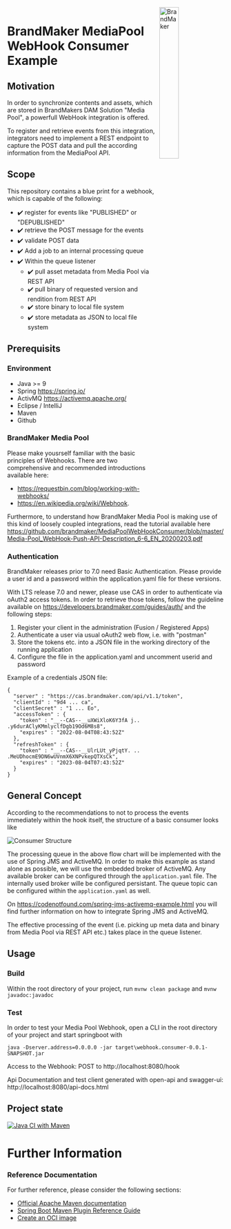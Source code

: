 <img align="right" src="https://raw.githubusercontent.com/brandmaker/MediaPoolWebHookConsumer/master/BrandMaker_Logo_on_light_bg.png" alt="BrandMaker" width="30%" height="30%">

# BrandMaker MediaPool WebHook Consumer Example

## Motivation

In order to synchronize contents and assets, which are stored in BrandMakers DAM Solution "Media Pool", a powerfull WebHook integration is offered.

To register and retrieve events from this integration, integrators need to implement a REST endpoint to capture the POST data and pull 
the according information from the MediaPool API.

## Scope

This repository contains a blue print for a webhook, which is capable of the following:

* :heavy_check_mark: register for events like "PUBLISHED" or "DEPUBLISHED"
* :heavy_check_mark: retrieve the POST message for the events
* :heavy_check_mark: validate POST data
* :heavy_check_mark: Add a job to an internal processing queue
* :heavy_check_mark: Within the queue listener
	* :heavy_check_mark: pull asset metadata from Media Pool via REST API
	* :heavy_check_mark: pull binary of requested version and rendition from REST API
	* :heavy_check_mark: store binary to local file system
	* :heavy_check_mark: store metadata as JSON to local file system

## Prerequisits

### Environment

* Java >= 9
* Spring https://spring.io/
* ActivMQ https://activemq.apache.org/
* Eclipse / IntelliJ
* Maven 
* Github

### BrandMaker Media Pool

Please make yousrself familiar with the basic principles of Webhooks. There are two comprehensive and recommended introductions available here:

* https://requestbin.com/blog/working-with-webhooks/
* https://en.wikipedia.org/wiki/Webhook. 

Furthermore, to understand how BrandMaker Media Pool is making use of this kind of loosely coupled integrations, read the tutorial available here
https://github.com/brandmaker/MediaPoolWebHookConsumer/blob/master/Media-Pool_WebHook-Push-API-Description_6-6_EN_20200203.pdf

### Authentication

BrandMaker releases prior to 7.0 need Basic Authentication. Please provide a user id and a password within the application.yaml file for these versions.

With LTS release 7.0 and newer, please use CAS in order to authenticate via oAuth2 access tokens. In order to retrieve those tokens, follow the guideline available on https://developers.brandmaker.com/guides/auth/ and the following steps:

1. Register your client in the administration (Fusion / Registered Apps)
1. Authenticate a user via usual oAuth2 web flow, i.e. with "postman"
1. Store the tokens etc. into a JSON file in the working directory of the running application
1. Configure the file in the application.yaml and uncomment userid and password

Example of a credentials JSON file:

```
{
  "server" : "https://cas.brandmaker.com/api/v1.1/token",
  "clientId" : "9d4 ... ca",
  "clientSecret" : "1 ... Eo",
  "accessToken" : {
    "token" : "__--CAS--__uXWiXloK6Y3fA j.. .y6durAClyKMmlyclfDgb19Od6M8s8",
    "expires" : "2022-08-04T08:43:52Z"
  },
  "refreshToken" : {
    "token" : "__--CAS--__UlrLUt_yPjqtY. .. .MeUDhocmE9DN6wUVnmX6XNPvkepQTXsCk",
    "expires" : "2023-08-04T07:43:52Z"
  }
}
```


## General Concept

According to the recommendations to not to process the events immediately within the hook itself, the structure of a basic consumer looks like

![Consumer Structure](./Media%20Poool%20Web-Hooks%20Consumer.png)

The processing queue in the above flow chart will be implemented with the use of Spring JMS and ActiveMQ. In order to make this example as stand alone as possible, 
we will use the embedded broker of ActiveMQ. Any available broker can be configured through the `application.yaml` file. The internally used broker wille be configured persistant.
The queue topic can be configured within the `application.yaml` as well.

On https://codenotfound.com/spring-jms-activemq-example.html  you will find further information on how to integrate Spring JMS and ActiveMQ. 

The effective processing of the event (i.e. picking up meta data and binary from Media Pool via REST API etc.) takes place in the queue listener.

## Usage

### Build

Within the root directory of your project, run `mvnw clean package` and `mvnw javadoc:javadoc`

### Test

In order to test your Media Pool Webhook, open a CLI in the root directory of your project and start springboot with

```
java -Dserver.address=0.0.0.0 -jar target\webhook.consumer-0.0.1-SNAPSHOT.jar
```

Access to the Webhook: POST to http://localhost:8080/hook

Api Documentation and test client generated with open-api and swagger-ui: http://localhost:8080/api-docs.html

## Project state

[![Java CI with Maven](https://github.com/brandmaker/MediaPoolWebHookConsumer/actions/workflows/maven.yml/badge.svg)](https://github.com/brandmaker/MediaPoolWebHookConsumer/actions/workflows/maven.yml)


# Further Information

### Reference Documentation
For further reference, please consider the following sections:

* [Official Apache Maven documentation](https://maven.apache.org/guides/index.html)
* [Spring Boot Maven Plugin Reference Guide](https://docs.spring.io/spring-boot/docs/2.3.0.M3/maven-plugin/html/)
* [Create an OCI image](https://docs.spring.io/spring-boot/docs/2.3.0.M3/maven-plugin/html/#build-image)
